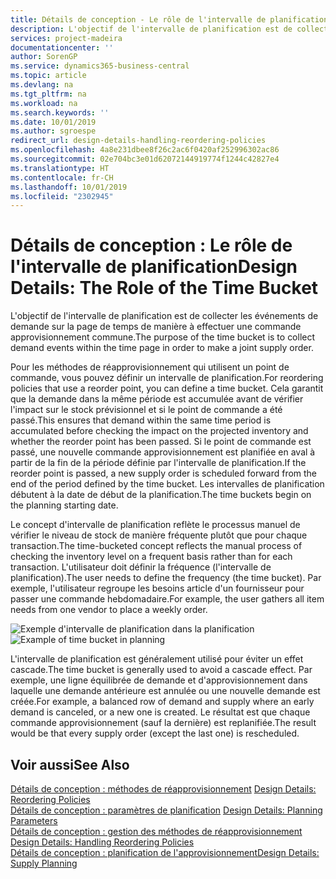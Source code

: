 ```yaml
---
title: Détails de conception - Le rôle de l'intervalle de planification | Microsoft Docs
description: L'objectif de l'intervalle de planification est de collecter les événements de demande sur la page de temps de manière à effectuer une commande approvisionnement commune.
services: project-madeira
documentationcenter: ''
author: SorenGP
ms.service: dynamics365-business-central
ms.topic: article
ms.devlang: na
ms.tgt_pltfrm: na
ms.workload: na
ms.search.keywords: ''
ms.date: 10/01/2019
ms.author: sgroespe
redirect_url: design-details-handling-reordering-policies
ms.openlocfilehash: 4a8e231dbee8f26c2ac6f0420af252996302ac86
ms.sourcegitcommit: 02e704bc3e01d62072144919774f1244c42827e4
ms.translationtype: HT
ms.contentlocale: fr-CH
ms.lasthandoff: 10/01/2019
ms.locfileid: "2302945"
---
```

# <a name="design-details-the-role-of-the-time-bucket"></a><span data-ttu-id="f7dca-103">Détails de conception : Le rôle de l'intervalle de planification</span><span class="sxs-lookup"><span data-stu-id="f7dca-103">Design Details: The Role of the Time Bucket</span></span>
<span data-ttu-id="f7dca-104">L'objectif de l'intervalle de planification est de collecter les événements de demande sur la page de temps de manière à effectuer une commande approvisionnement commune.</span><span class="sxs-lookup"><span data-stu-id="f7dca-104">The purpose of the time bucket is to collect demand events within the time page in order to make a joint supply order.</span></span>  

 <span data-ttu-id="f7dca-105">Pour les méthodes de réapprovisionnement qui utilisent un point de commande, vous pouvez définir un intervalle de planification.</span><span class="sxs-lookup"><span data-stu-id="f7dca-105">For reordering policies that use a reorder point, you can define a time bucket.</span></span> <span data-ttu-id="f7dca-106">Cela garantit que la demande dans la même période est accumulée avant de vérifier l'impact sur le stock prévisionnel et si le point de commande a été passé.</span><span class="sxs-lookup"><span data-stu-id="f7dca-106">This ensures that demand within the same time period is accumulated before checking the impact on the projected inventory and whether the reorder point has been passed.</span></span> <span data-ttu-id="f7dca-107">Si le point de commande est passé, une nouvelle commande approvisionnement est planifiée en aval à partir de la fin de la période définie par l'intervalle de planification.</span><span class="sxs-lookup"><span data-stu-id="f7dca-107">If the reorder point is passed, a new supply order is scheduled forward from the end of the period defined by the time bucket.</span></span> <span data-ttu-id="f7dca-108">Les intervalles de planification débutent à la date de début de la planification.</span><span class="sxs-lookup"><span data-stu-id="f7dca-108">The time buckets begin on the planning starting date.</span></span>  

 <span data-ttu-id="f7dca-109">Le concept d'intervalle de planification reflète le processus manuel de vérifier le niveau de stock de manière fréquente plutôt que pour chaque transaction.</span><span class="sxs-lookup"><span data-stu-id="f7dca-109">The time-bucketed concept reflects the manual process of checking the inventory level on a frequent basis rather than for each transaction.</span></span> <span data-ttu-id="f7dca-110">L'utilisateur doit définir la fréquence (l'intervalle de planification).</span><span class="sxs-lookup"><span data-stu-id="f7dca-110">The user needs to define the frequency (the time bucket).</span></span> <span data-ttu-id="f7dca-111">Par exemple, l'utilisateur regroupe les besoins article d'un fournisseur pour passer une commande hebdomadaire.</span><span class="sxs-lookup"><span data-stu-id="f7dca-111">For example, the user gathers all item needs from one vendor to place a weekly order.</span></span>  

 <span data-ttu-id="f7dca-112">![Exemple d'intervalle de planification dans la planification](media/nav_app_supply_planning_2_reorder_cycle.png "Exemple d'intervalle de planification dans la planification")</span><span class="sxs-lookup"><span data-stu-id="f7dca-112">![Example of time bucket in planning](media/nav_app_supply_planning_2_reorder_cycle.png "Example of time bucket in planning")</span></span>  

 <span data-ttu-id="f7dca-113">L'intervalle de planification est généralement utilisé pour éviter un effet cascade.</span><span class="sxs-lookup"><span data-stu-id="f7dca-113">The time bucket is generally used to avoid a cascade effect.</span></span> <span data-ttu-id="f7dca-114">Par exemple, une ligne équilibrée de demande et d'approvisionnement dans laquelle une demande antérieure est annulée ou une nouvelle demande est créée.</span><span class="sxs-lookup"><span data-stu-id="f7dca-114">For example, a balanced row of demand and supply where an early demand is canceled, or a new one is created.</span></span> <span data-ttu-id="f7dca-115">Le résultat est que chaque commande approvisionnement (sauf la dernière) est replanifiée.</span><span class="sxs-lookup"><span data-stu-id="f7dca-115">The result would be that every supply order (except the last one) is rescheduled.</span></span>  

## <a name="see-also"></a><span data-ttu-id="f7dca-116">Voir aussi</span><span class="sxs-lookup"><span data-stu-id="f7dca-116">See Also</span></span>  
 <span data-ttu-id="f7dca-117">[Détails de conception : méthodes de réapprovisionnement](design-details-reordering-policies.md) </span><span class="sxs-lookup"><span data-stu-id="f7dca-117">[Design Details: Reordering Policies](design-details-reordering-policies.md) </span></span>  
 <span data-ttu-id="f7dca-118">[Détails de conception : paramètres de planification](design-details-planning-parameters.md) </span><span class="sxs-lookup"><span data-stu-id="f7dca-118">[Design Details: Planning Parameters](design-details-planning-parameters.md) </span></span>  
 <span data-ttu-id="f7dca-119">[Détails de conception : gestion des méthodes de réapprovisionnement](design-details-handling-reordering-policies.md) </span><span class="sxs-lookup"><span data-stu-id="f7dca-119">[Design Details: Handling Reordering Policies](design-details-handling-reordering-policies.md) </span></span>  
 [<span data-ttu-id="f7dca-120">Détails de conception : planification de l'approvisionnement</span><span class="sxs-lookup"><span data-stu-id="f7dca-120">Design Details: Supply Planning</span></span>](design-details-supply-planning.md)
